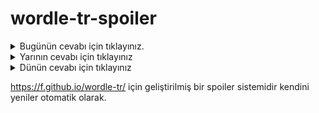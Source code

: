 # wordle-tr-spoiler

<details>
  <summary>Bugünün cevabı için tıklayınız.</summary>
  <br>
    <b> payda </b>
</details>

<details>
  <summary>Yarının cevabı için tıklayınız</summary>
  <br>
   <b> kafir </b>
</details>

<details>
  <summary>Dünün cevabı için tıklayınız </summary>
  <br>
  <b> etçil </b>
</details>

https://f.github.io/wordle-tr/ için geliştirilmiş bir spoiler sistemidir kendini yeniler otomatik olarak.

